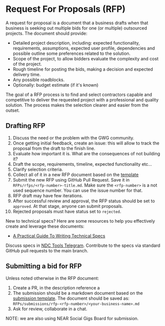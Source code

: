 # Request For Proposals (RFP)

A request for proposal is a document that a business drafts when that business is seeking out multiple bids for one (or multiple) outsourced projects. The document should provide:

- Detailed project description, including: expected functionality, requirements, assumptions, expected user profile, dependencies and possible outline some preferences related to the solution.
- Scope of the project, to allow bidders evaluate the complexity and cost of the project.
- Rough timeline for posting the bids, making a decision and expected delivery time.
- Any possible roadblocks.
- Optionally: budget estimate (if it's known)

The goal of a RFP process is to find and select contractors capable and competitive to deliver the requested project with a professional and quality solution. The process makes the selection clearer and easier from the outset.

## Drafting RFP

1. Discuss the need or the problem with the GWG community.
2. Once getting initial feedback, create an issue: this will allow to track the proposal from the draft to the finish line.
3. Evaluate how important it is. What are the consequences of not building it?
4. Draft the scope, requirements, timeline, expected functionality etc...
5. Clarify selection criteria.
6. Collect all of it in a new RFP document based on the [template](./TEMPLATE.md)
7. Submit the new RFP using GitHub Pull Request. Save it in `RFPs/rfps/<rfp-number>-title.md`.
   Make sure the `<rfp-number>` is a not used sequence number. You can use the issue number for that.
8. RFP draft may have few iterations.
9. After successful review and approval, the RFP status should be set to `approved`. At that stage, anyone can submit proposals.
10. Rejected proposals must have status set to `rejected`.

New to technical specs? Here are some resources to help you effectively create and leverage these documents:

- [A Practical Guide To Writing Technical Specs](https://stackoverflow.blog/2020/04/06/a-practical-guide-to-writing-technical-specs/)

Discuss specs in [NDC Tools Telegram](https://t.me/c/1708163325/2318). Contribute to the specs via standard GitHub pull requests to the main branch.

## Submitting a bid for RFP

Unless noted otherwise in the RFP document:

1. Create a PR, in the description reference a
2. The submission should be a markdown document based on the [submission template](./TEMPLATE_SUBMISSION.md). The document should be saved as: `RFPs/submissions/rfp-<rfp-number>/<your-business-name>.md`
3. Ask for review, collaborate in a chat.

NOTE: we are also using NEAR Social Gigs Board for submission.
